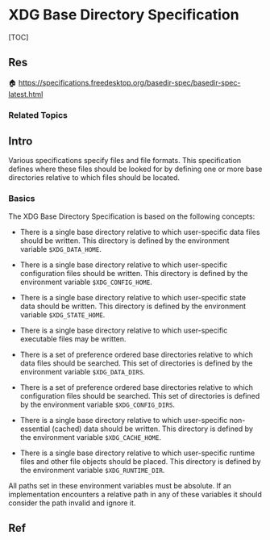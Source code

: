 # XDG Base Directory Specification

[TOC]



## Res
🏠 https://specifications.freedesktop.org/basedir-spec/basedir-spec-latest.html


### Related Topics



## Intro
Various specifications specify files and file formats. This specification defines where these files should be looked for by defining one or more base directories relative to which files should be located.


### Basics
The XDG Base Directory Specification is based on the following concepts:
- There is a single base directory relative to which user-specific data files should be written. This directory is defined by the environment variable `$XDG_DATA_HOME`.

- There is a single base directory relative to which user-specific configuration files should be written. This directory is defined by the environment variable `$XDG_CONFIG_HOME`.

- There is a single base directory relative to which user-specific state data should be written. This directory is defined by the environment variable `$XDG_STATE_HOME`.

- There is a single base directory relative to which user-specific executable files may be written.

- There is a set of preference ordered base directories relative to which data files should be searched. This set of directories is defined by the environment variable `$XDG_DATA_DIRS`.

- There is a set of preference ordered base directories relative to which configuration files should be searched. This set of directories is defined by the environment variable `$XDG_CONFIG_DIRS`.

- There is a single base directory relative to which user-specific non-essential (cached) data should be written. This directory is defined by the environment variable `$XDG_CACHE_HOME`.

- There is a single base directory relative to which user-specific runtime files and other file objects should be placed. This directory is defined by the environment variable `$XDG_RUNTIME_DIR`.

All paths set in these environment variables must be absolute. If an implementation encounters a relative path in any of these variables it should consider the path invalid and ignore it.



## Ref

